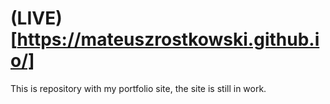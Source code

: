 # (LIVE)[https://mateuszrostkowski.github.io/]

This is repository with my portfolio site, the site is still in work.
